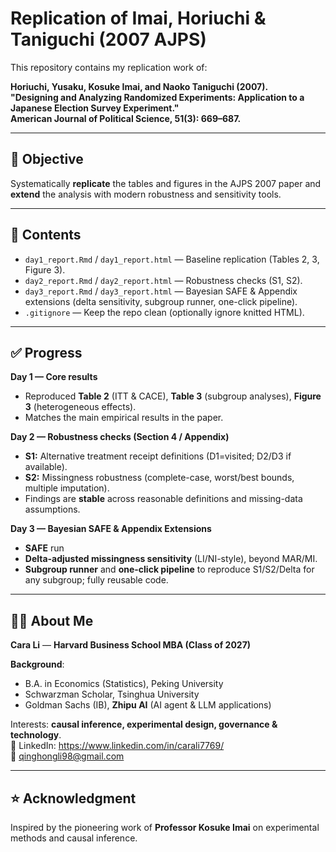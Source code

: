 # Replication of Imai, Horiuchi & Taniguchi (2007 AJPS)

This repository contains my replication work of:

**Horiuchi, Yusaku, Kosuke Imai, and Naoko Taniguchi (2007).  
"Designing and Analyzing Randomized Experiments: Application to a Japanese Election Survey Experiment."  
American Journal of Political Science, 51(3): 669–687.**

---

## 🎯 Objective
Systematically **replicate** the tables and figures in the AJPS 2007 paper and **extend** the analysis with modern robustness and sensitivity tools.

---

## 📂 Contents
- `day1_report.Rmd` / `day1_report.html` — Baseline replication (Tables 2, 3, Figure 3).  
- `day2_report.Rmd` / `day2_report.html` — Robustness checks (S1, S2).  
- `day3_report.Rmd` / `day3_report.html` — Bayesian SAFE & Appendix extensions (delta sensitivity, subgroup runner, one-click pipeline).  
- `.gitignore` — Keep the repo clean (optionally ignore knitted HTML).

---

## ✅ Progress

**Day 1 — Core results**  
- Reproduced **Table 2** (ITT & CACE), **Table 3** (subgroup analyses), **Figure 3** (heterogeneous effects).  
- Matches the main empirical results in the paper.

**Day 2 — Robustness checks (Section 4 / Appendix)**  
- **S1:** Alternative treatment receipt definitions (D1=visited; D2/D3 if available).  
- **S2:** Missingness robustness (complete-case, worst/best bounds, multiple imputation).  
- Findings are **stable** across reasonable definitions and missing-data assumptions.

**Day 3 — Bayesian SAFE & Appendix Extensions**  
-  **SAFE** run 
- **Delta-adjusted missingness sensitivity** (LI/NI-style), beyond MAR/MI.  
- **Subgroup runner** and **one-click pipeline** to reproduce S1/S2/Delta for any subgroup; fully reusable code.

---

## 👩‍🎓 About Me
**Cara Li** —  **Harvard Business School MBA (Class of 2027)**

**Background**:  
- B.A. in Economics (Statistics), Peking University  
- Schwarzman Scholar, Tsinghua University  
- Goldman Sachs (IB), **Zhipu AI** (AI agent & LLM applications)

Interests: **causal inference, experimental design, governance & technology**.  
🔗 LinkedIn: https://www.linkedin.com/in/carali7769/  
📧 qinghongli98@gmail.com

---

## ⭐ Acknowledgment
Inspired by the pioneering work of **Professor Kosuke Imai** on experimental methods and causal inference.
